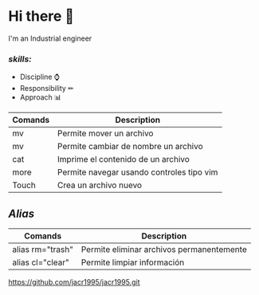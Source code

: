# **Hi there** 👋

I'm an Industrial engineer

### *skills:*
* Discipline ⌚
* Responsibility ✏
* Approach 📊

|Comands  | Description                         |
|----     |---                                  |
|mv       | Permite mover un archivo            |
|mv       | Permite cambiar de nombre un archivo|
|cat|Imprime el contenido de un archivo|
|more| Permite navegar usando controles tipo vim|
|Touch|Crea un archivo nuevo|

## *Alias*

|Comands|Description|
|---|---|
|alias rm="trash"|Permite eliminar archivos permanentemente|
|alias cl="clear"|Permite limpiar información|


https://github.com/jacr1995/jacr1995.git

<!--
